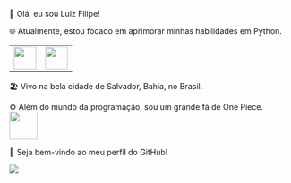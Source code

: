 👋 Olá, eu sou Luiz Filipe!

🌐 Atualmente, estou focado em aprimorar minhas habilidades em Python.

<table>
  <tr>
    <td><img src="https://cdn.jsdelivr.net/gh/devicons/devicon/icons/python/python-original.svg" width="40" height="40"/></td>
    <td><img src="https://cdn.jsdelivr.net/gh/devicons/devicon/icons/discordjs/discordjs-plain.svg" width="40" height="40"/></td>
  </tr>
</table>

🏖️ Vivo na bela cidade de Salvador, Bahia, no Brasil.

⚙️ Além do mundo da programação, sou um grande fã de One Piece. <td><img src="https://imgur.com/j8PwJwI.png" width="50" height="50"/></td>

🌟 Seja bem-vindo ao meu perfil do GitHub!



<a href="mailto:luizbrandaodev@gmail.com"><img loading="lazy" src="https://img.shields.io/badge/Gmail-D14836?style=for-the-badge&logo=gmail&logoColor=white" target="_blank"></a>
